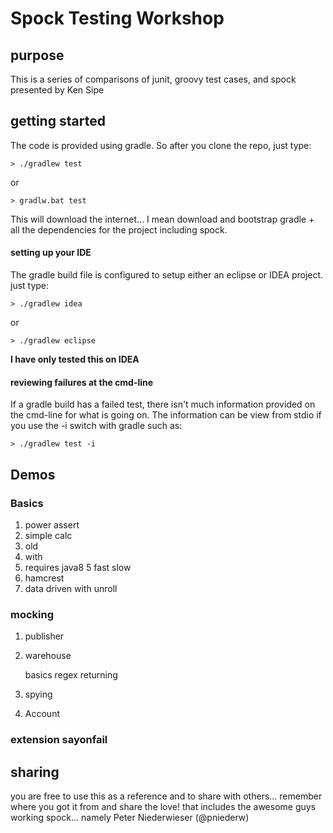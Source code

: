 # Spock Testing Workshop
## purpose
This is a series of comparisons of junit, groovy test cases, and spock presented by Ken Sipe

## getting started
The code is provided using gradle.  So after you clone the repo, just type:

	> ./gradlew test
or

	> gradlw.bat test

This will download the internet... I mean download and bootstrap gradle + all the dependencies for the project including spock.

#### setting up your IDE
The gradle build file is configured to setup either an eclipse or IDEA project.  just type:

	> ./gradlew idea
or 

	> ./gradlew eclipse	

**I have only tested this on IDEA**

#### reviewing failures at the cmd-line
If a gradle build has a failed test, there isn't much information provided on the cmd-line for what is going on.  The information can be view from stdio if you use the -i switch with gradle such as:

	> ./gradlew test -i

## Demos

### Basics
1. power assert
2. simple calc
3. old
4. with
5. requires java8
5 fast slow
6. hamcrest
7. data driven with unroll

### mocking
1. publisher
2. warehouse
    
    basics
    regex
    returning

3. spying
4. Account

### extension sayonfail





## sharing
you are free to use this as a reference and to share with others... remember where you got it from and share the love!  that includes the awesome guys working spock... namely Peter Niederwieser (@pniederw)

